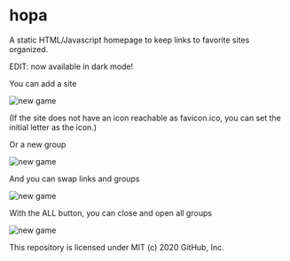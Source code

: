 # hopa
A static HTML/Javascript homepage to keep links to favorite sites organized.

EDIT: now available in dark mode!

You can add a site

![new game](https://github.com/danielefdf/hopa/blob/main/docs/newsite.gif)

(If the site does not have an icon reachable as favicon.ico, you can set the initial letter as the icon.)

Or a new group

![new game](https://github.com/danielefdf/hopa/blob/main/docs/newgroup.gif)

And you can swap links and groups

![new game](https://github.com/danielefdf/hopa/blob/main/docs/swapelements.gif)

With the ALL button, you can close and open all groups

![new game](https://github.com/danielefdf/hopa/blob/main/docs/openclose.gif)

This repository is licensed under MIT (c) 2020 GitHub, Inc.

